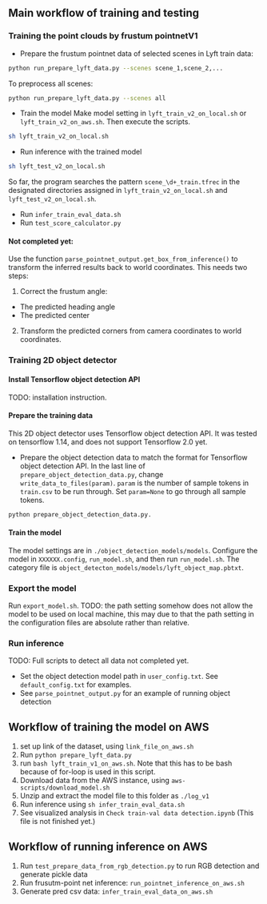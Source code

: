 ## Main workflow of training and testing

### Training the point clouds by frustum pointnetV1

- Prepare the frustum pointnet data of selected scenes in Lyft train data:
```bash
python run_prepare_lyft_data.py --scenes scene_1,scene_2,...
```
To preprocess all scenes:
```bash
python run_prepare_lyft_data.py --scenes all
```

- Train the model
Make model setting in ```lyft_train_v2_on_local.sh``` or ```lyft_train_v2_on_aws.sh```. Then execute the scripts.
```bash
sh lyft_train_v2_on_local.sh
```

- Run inference with the trained model
```bash
sh lyft_test_v2_on_local.sh
```
So far, the program searches the pattern ```scene_\d+_train.tfrec``` in the designated directories assigned 
in ```lyft_train_v2_on_local.sh``` and ```lyft_test_v2_on_local.sh```.

- Run ```infer_train_eval_data.sh```
- Run ```test_score_calculator.py```



#### Not completed yet:
Use the function ```parse_pointnet_output.get_box_from_inference()``` to transform the inferred results back to world coordinates. 
This needs two steps:
1. Correct the frustum angle:
- The predicted heading angle
- The predicted center

2. Transform the predicted corners from camera coordinates to world coordinates.

### Training 2D object detector

#### Install Tensorflow object detection API
TODO: installation instruction.


#### Prepare the training data
This 2D object detector uses Tensorflow object detection API. It was tested on tensorflow 1.14, 
and does not support Tensorflow 2.0 yet.
- Prepare the object detection data to match the format for Tensorflow object detection API.
In the last line of ```prepare_object_detection_data.py```, change ```write_data_to_files(param)```.
```param``` is the number of sample tokens in ```train.csv``` to be run through.
Set ```param=None``` to go through all sample tokens.
```bash
python prepare_object_detection_data.py.
```

#### Train the model

The model settings are in ```./object_detection_models/models```. 
Configure the model in ````XXXXXX.config````, ```run_model.sh```, and then run ```run_model.sh```.
The category file is ```object_detecton_models/models/lyft_object_map.pbtxt```.

### Export the model
Run ```export_model.sh```.
TODO: the path setting somehow does not allow the model to be used on local machine, 
this may due to that the path setting in the configuration files are absolute rather than relative.  

### Run inference

TODO: Full scripts to detect all data not completed yet. 
- Set the object detection model path in ```user_config.txt```. See ```default_config.txt``` for examples.
- See ```parse_pointnet_output.py``` for an example of running object detection



## Workflow of training the model on AWS

1. set up link of the dataset, using ```link_file_on_aws.sh```
2. Run ```python prepare_lyft_data.py```
2. run ```bash lyft_train_v1_on_aws.sh```. Note that this has to be bash because of for-loop is used in this script.
3. Download data from the AWS instance, using ```aws-scripts/download_model.sh```
4. Unzip and extract the model file to this folder as ```./log_v1```
5. Run inference using ```sh infer_train_eval_data.sh```
6. See visualized analysis in  ```Check train-val data detection.ipynb``` (This file is not finished yet.)


## Workflow of running inference on AWS

1. Run ```test_prepare_data_from_rgb_detection.py``` to run RGB detection and generate pickle data
2. Run frusutm-point net inference: ```run_pointnet_inference_on_aws.sh```
3. Generate pred csv data: ```infer_train_eval_data_on_aws.sh``` 